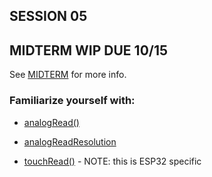 
## SESSION 05

## MIDTERM WIP DUE 10/15
See [MIDTERM](https://github.com/entertainmenttechnology/Pokorny-MTEC2280_D10-Fall2025/blob/main/assignments/MIDTERM.md) for more info.

### Familiarize yourself with:

* [analogRead()](https://docs.arduino.cc/language-reference/en/functions/analog-io/analogRead/)

* [analogReadResolution](https://docs.arduino.cc/language-reference/en/functions/analog-io/analogReadResolution/)

* [touchRead()](https://randomnerdtutorials.com/esp32-touch-pins-arduino-ide/) - NOTE: this is ESP32 specific

